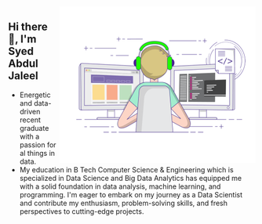 
<animated-image data-catalyst="" style="float: right; width: 400px;">
  <a target="_blank" rel="noopener noreferrer" href="[https://github.com/SyedAbdulJaleel/SyedAbdulJaleel/blob/workgif.gif](https://github.com/SyedAbdulJaleel/SyedAbdulJaleel/blob/7aeb77502db422db82a1b6ef40e3defdd17bab02/workgif.gif)?raw=true" data-target="animated-image.originalLink">
    <img align="right" alt="GIF" src="https://github.com/SyedAbdulJaleel/SyedAbdulJaleel/blob/7aeb77502db422db82a1b6ef40e3defdd17bab02/workgif.gif" height="320" style="max-width: 100%; display: inline-block;" data-target="animated-image.originalImage">
  </a>
</animated-image>

## Hi there 👋, I'm Syed Abdul Jaleel

- Energetic and data-driven recent graduate with a passion for al things in data.
- My education in B Tech Computer Science & Engineering which is specialized in Data Science and Big Data Analytics has equipped me with a solid foundation in data analysis, machine learning, and programming. I'm eager to embark on my journey as a Data Scientist and contribute my enthusiasm, problem-solving skills, and fresh perspectives to cutting-edge projects.


<!---
SyedAbdulJaleel/SyedAbdulJaleel is a ✨ special ✨ repository because its `README.md` (this file) appears on your GitHub profile.
You can click the Preview link to take a look at your changes.
--->

